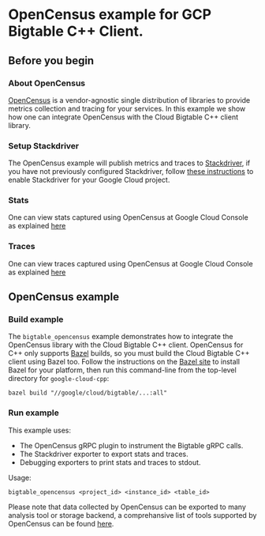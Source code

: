 # OpenCensus example for GCP Bigtable C++ Client.
## Before you begin
### About OpenCensus
[OpenCensus](https://opencensus.io) is a vendor-agnostic single distribution of libraries to provide metrics collection and tracing for your services. In this example we show how one can integrate OpenCensus with the Cloud Bigtable C++ client library.

### Setup Stackdriver
The OpenCensus example will publish metrics and traces to [Stackdriver](https://cloud.google.com/stackdriver/), if you have not previously configured Stackdriver, follow [these instructions](https://github.com/census-instrumentation/opencensus-cpp/tree/master/examples/grpc#stackdriver) to enable Stackdriver for your Google Cloud project.

### Stats
One can view stats captured using OpenCensus at Google Cloud Console as explained [here](https://github.com/census-instrumentation/opencensus-cpp/tree/master/examples/grpc#stats)

### Traces
One can view traces captured using OpenCensus at Google Cloud Console as explained [here](https://github.com/census-instrumentation/opencensus-cpp/tree/master/examples/grpc#tracing)

## OpenCensus example
### Build example
The `bigtable_opencensus` example demonstrates how to integrate the OpenCensus library with the Cloud Bigtable C++ client. OpenCensus for C++ only supports [Bazel](https://bazel.build/) builds, so you must build the Cloud Bigtable C++ client using Bazel too.  Follow the instructions on the [Bazel site](https://docs.bazel.build/versions/master/install.html) to install Bazel for your platform, then run this command-line from the top-level directory for `google-cloud-cpp`:

```
bazel build "//google/cloud/bigtable/...:all"
```

### Run example
This example uses:
 * The OpenCensus gRPC plugin to instrument the Bigtable gRPC calls.
 * The Stackdriver exporter to export stats and traces.
 * Debugging exporters to print stats and traces to stdout.

Usage:

```
bigtable_opencensus <project_id> <instance_id> <table_id>
```

Please note that data collected by OpenCensus can be exported to many analysis tool or storage backend, a comprehansive list of tools supported by OpenCensus can be found [here](https://opencensus.io/core-concepts/exporters/).
